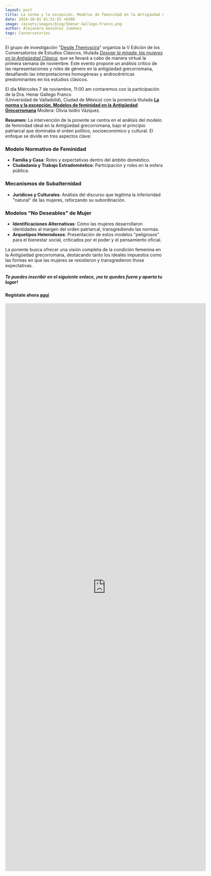 ```yaml
---
layout: post
title: La norma y la excepción. Modelos de feminidad en la Antigüedad Grecorromana
date: 2024-10-01 01:51:55 +0300
image: /assets/images/blog/5Henar-Gallego-Franco.png
author: Alejandra González Jiménez
tags: Conversatorios
---
```


El grupo de investigación "[Desde Themyscira](https://desdethemysciraffyl.mx/)" organiza la V Edición de los Conversatorios de Estudios Clásicos, titulada *<a href="/desdethemyscira.github.io/assets/images/blog/Desviar-la-mirada.pdf" target="_blank">Desviar la mirada: las mujeres en la Antigüedad Clásica</a>*, que se llevará a cabo de manera virtual la primera semana de noviembre. Este evento propone un análisis crítico de las representaciones y roles de género en la antigüedad grecorromana, desafiando las interpretaciones homogéneas y androcéntricas predominantes en los estudios clásicos.

El día Miércoles 7 de noviembre, 11:00 am contaremos con la participación de la Dra. Henar Gallego Franco <br> (Universidad de Valladolid), Ciudad de México) con la ponencia títulada **<a href="/desdethemyscira.github.io/assets/images/blog/Henar-Gallego.png" target="_blank">La norma y la excepción. Modelos de feminidad en la Antigüedad Grecorromana</a>** Modera: Olivia Isidro Vázquez.

**Resumen:**
La intervención de la ponente se centra en el análisis del modelo de feminidad ideal en la Antigüedad grecorromana, bajo el principio patriarcal que dominaba el orden político, socioeconómico y cultural. El enfoque se divide en tres aspectos clave:

### Modelo Normativo de Feminidad

* **Familia y Casa**: Roles y expectativas dentro del ámbito doméstico.
* **Ciudadanía y Trabajo Extradoméstico**: Participación y roles en la esfera pública.

### Mecanismos de Subalternidad

* **Jurídicos y Culturales**: Análisis del discurso que legitima la inferioridad "natural" de las mujeres, reforzando su subordinación.

### Modelos "No Deseables" de Mujer

* **Identificaciones Alternativas**: Cómo las mujeres desarrollaron identidades al margen del orden patriarcal, transgrediendo las normas.
* **Arquetipos Heterodoxos**: Presentación de estos modelos "peligrosos" para el bienestar social, criticados por el poder y el pensamiento oficial.

La ponente busca ofrecer una visión completa de la condición femenina en la Antigüedad grecorromana, destacando tanto los ideales impuestos como las formas en que las mujeres se resistieron y transgredieron those expectativas.

##### **Te puedes inscribir en el siguiente enlace, ¡no te quedes fuera y aparta tu lugar!**

#### Regístate ahora [aquí](https://forms.gle/8QevoKEmFCATkktA7)

<iframe src="https://docs.google.com/forms/d/e/1FAIpQLSc8zPluCqplV-_EBSLQktSx5j4RE9oX4F7o6Q1cFtz87LS93g/viewform?embedded=true" width="640" height="1812" frameborder="0" marginheight="0" marginwidth="0">Cargando…</iframe>
